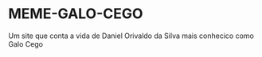 # MEME-GALO-CEGO
Um site que conta a vida de Daniel Orivaldo da Silva mais conhecico como Galo Cego
